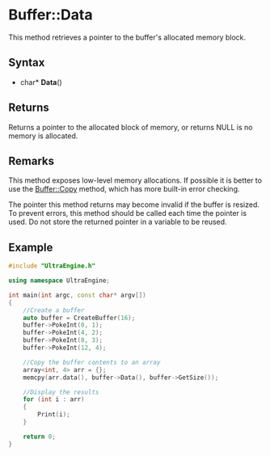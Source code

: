 # Buffer::Data #
This method retrieves a pointer to the buffer's allocated memory block.

## Syntax ##
- char* **Data**()

## Returns ##
Returns a pointer to the allocated block of memory, or returns NULL is no memory is allocated.

## Remarks ##
This method exposes low-level memory allocations. If possible it is better to use the [Buffer::Copy](Buffer_Copy.md) method, which has more built-in error checking.

The pointer this method returns may become invalid if the buffer is resized. To prevent errors, this method should be called each time the pointer is used. Do not store the returned pointer in a variable to be reused.

## Example

```c++
#include "UltraEngine.h"

using namespace UltraEngine;

int main(int argc, const char* argv[])
{
	//Create a buffer
	auto buffer = CreateBuffer(16);
	buffer->PokeInt(0, 1);
	buffer->PokeInt(4, 2);
	buffer->PokeInt(8, 3);
	buffer->PokeInt(12, 4);

	//Copy the buffer contents to an array
	array<int, 4> arr = {};
	memcpy(arr.data(), buffer->Data(), buffer->GetSize());

	//Display the results
	for (int i : arr)
	{
		Print(i);
	}

	return 0;
}
```
